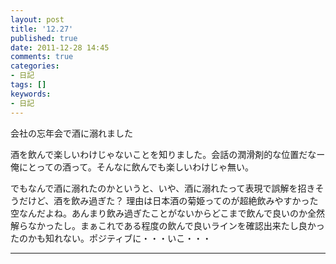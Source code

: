 ```yaml
---
layout: post
title: '12.27'
published: true
date: 2011-12-28 14:45
comments: true
categories:
- 日記
tags: []
keywords:
- 日記
---
```

会社の忘年会で酒に溺れました

酒を飲んで楽しいわけじゃないことを知りました。会話の潤滑剤的な位置だなー俺にとっての酒って。そんなに飲んでも楽しいわけじゃ無い。

でもなんで酒に溺れたのかというと、いや、酒に溺れたって表現で誤解を招きそうだけど、酒を飲み過ぎた？ 理由は日本酒の菊姫ってのが超絶飲みやすかった空なんだよね。あんまり飲み過ぎたことがないからどこまで飲んで良いのか全然解らなかったし。まぁこれである程度の飲んで良いラインを確認出来たし良かったのかも知れない。ポジティブに・・・いこ・・・

---

